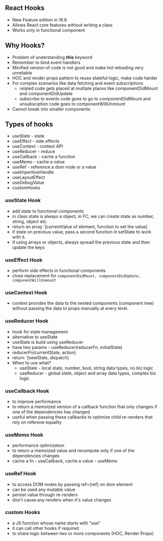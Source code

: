 ## React Hooks
- New Feature edition in 16.8
- Allows React core features without writing a class
- Works only in functional component

## Why Hooks?
- Problem of understanding ***this*** keyword
- Remember to bind event handlers
- Minified version of code is not good and make hot reloading very unreliable
- HOC and render props pattern to reuse stateful logic, make code harder
- For complex scenarios like data fetching and event subscriptions
	- related code gets placed at multiple places like componentDidMount and componentDidUpdate
	- subscribe to events code goes to go to componentDidMount and unsubsciption code goes to componentWillUnmount
- Cannot break into smaller components

## Types of hooks
- useState - state
- useEffect - side effects
- useContext - context API
- useReducer - reduce
- useCallback - cache a function
- useMemo - cache a value
- useRef - reference a dom node or a value
- useImperitiveHandle
- useLayoutEffect
- useDebugValue
- customHooks

### useState Hook
- add state to functional components
- in class state is always a object, in FC, we can create state as number, string, object etc.
- return an array `[currentValue of element, function to set the value]
- if state on previous value, pass a second function in setState to work with it.
- if using arrays or objects, always spread the previous state and then update the keys

### useEffect Hook
- perform side effects in functional components
- close replacement for `componentDidMount, componentDidUpdate, componentWillUnmount`

### useContext Hook
- context provides the data to the nested components (component tree) without passing the data to props manually at every level.

### useReducer Hook
- hook for state management
- alternative to useState
- useState is build using useReducer
- have two params - useReducer(reducerFn, initialState)
- reducerFn(currentState, action)
- return `[newState, dispatch]
- When to use what?
	- useState - local state,  number, bool, string data types, no biz logic 
	- useReducer - global state, object and array data types, complex biz logic

### useCallback Hook 
- to improve performance
- to return a memoized version of a callback function that only changes if one of the dependencies has changed
- useful when passing these callbacks to optimize child re-renders that rely on referene equality

### useMemo Hook
- performance optimization
- to return a memoized value and recompute only if one of the dependencies changes
- cache a fn - useCallback, cache a value - useMemo

### useRef Hook
- to access DOM nodes by passing ref={ref} on dom element
- can be used any mutable value
- persist value through re-renders
- don't cause any renders when it's value changes


### custom Hooks
- a JS function whose name starts with "use"
- it can call other hooks if required
- to share logic between two or more components (HOC, Render Props)